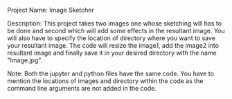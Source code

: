 Project Name: 
Image Sketcher

Description: 
This project takes two images one whose sketching will has to be done and second which will add some effects in the resultant image. You will also have to specify the location of directory where you want to save your resultant image. The code will resize the image1, add the image2 into resultant image and finally save it in your desired directory with the name "Image.jpg".

Note: Both the jupyter and python files have the same code. You have to mention the locations of images and directory within the code as the command line arguments are not added in the code.